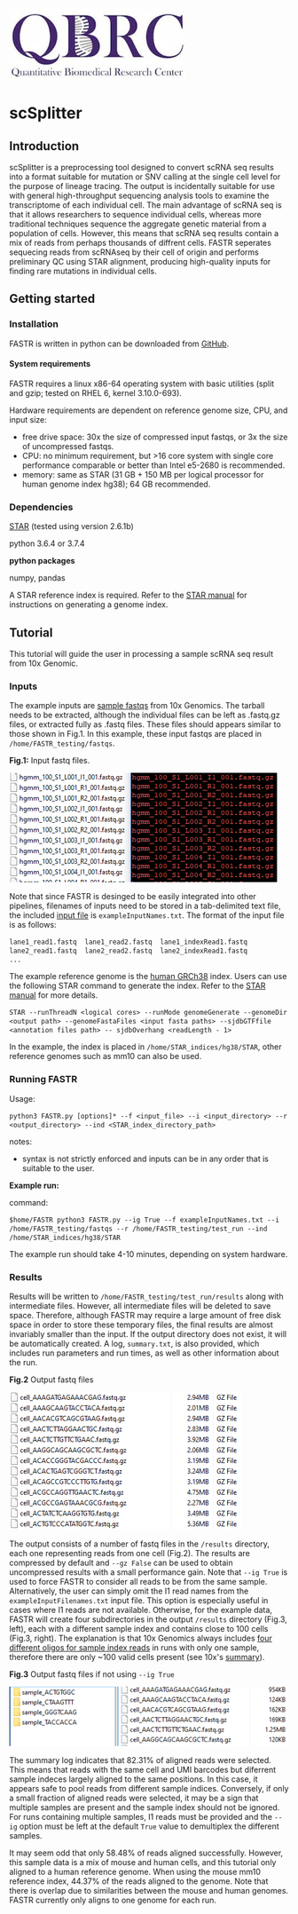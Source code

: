 ![logo](QBRC.jpg)
# scSplitter
## Introduction
scSplitter is a preprocessing tool designed to convert scRNA seq results into a format suitable for mutation or SNV calling at the single cell level for the purpose of lineage tracing. The output is incidentally suitable for use with general high-throughput sequencing analysis tools to examine the transcriptome of each individual cell. The main advantage of scRNA seq is that it allows researchers to sequence individual cells, whereas more traditional techniques sequence the aggregate genetic material from a population of cells. However, this means that scRNA seq results contain a mix of reads from perhaps thousands of diffrent cells. FASTR seperates sequecing reads from scRNAseq by their cell of origin and performs preliminary QC using STAR alignment, producing high-quality inputs for finding rare mutations in individual cells.
## Getting started
### Installation
FASTR is written in python can be downloaded from [GitHub](https://github.com/zzhu33/scSplitter/blob/master/scSplitter_v0.9.5.zip). 
#### System requirements
FASTR requires a linux x86-64 operating system with basic utilities (split and gzip; tested on RHEL 6, kernel 3.10.0-693).

Hardware requirements are dependent on reference genome size, CPU, and input size:
  - free drive space: 30x the size of compressed input fastqs, or 3x the size of uncompressed fastqs.
  - CPU: no minimum requirement, but >16 core system with single core performance comparable or better than Intel e5-2680 is   recommended.
  - memory: same as STAR (31 GB + 150 MB per logical processor for human genome index hg38); 64 GB recommended.
### Dependencies
[STAR](https://github.com/alexdobin/STAR) (tested using version 2.6.1b)

python 3.6.4 or 3.7.4
  
**python packages**

numpy, pandas


A STAR reference index is required. Refer to the [STAR manual](https://github.com/alexdobin/STAR/blob/master/doc/STARmanual.pdf) for instructions on generating a genome index.

## Tutorial
This tutorial will guide the user in processing a sample scRNA seq result from 10x Genomic. 
### Inputs
The example inputs are [sample fastqs](http://cf.10xgenomics.com/samples/cell-exp/1.2.0/hgmm_100/hgmm_100_fastqs.tar) from 10x Genomics. The tarball needs to be extracted, although the individual files can be left as .fastq.gz files, or extracted fully as .fastq files. These files should appears similar to those shown in Fig.1. In this example, these input fastqs are placed in `/home/FASTR_testing/fastqs`.

**Fig.1:** Input fastq files.

![example_fastq](input_fastq.PNG)

Note that since FASTR is desinged to be easily integrated into other pipelines, filenames of inputs need to be stored in a tab-delimited text file, the included [input file](https://github.com/zzhu33/FASTR/blob/master/FASTR_v0.9.3/exampleInputNames.txt) is `exampleInputNames.txt`. The format of the input file is as follows:
```
lane1_read1.fastq  lane1_read2.fastq  lane1_indexRead1.fastq
lane2_read1.fastq  lane2_read2.fastq  lane2_indexRead1.fastq
...
```

The example reference genome is the [human GRCh38](https://www.ncbi.nlm.nih.gov/assembly/GCF_000001405.26/) index. Users can use the following STAR command to generate the index. Refer to the [STAR manual](https://github.com/alexdobin/STAR/blob/master/doc/STARmanual.pdf) for more details.
```
STAR --runThreadN <logical cores> --runMode genomeGenerate --genomeDir <output path> --genomeFastaFiles <input fasta paths> --sjdbGTFfile <annotation files path> -- sjdbOverhang <readLength - 1>
```
In the example, the index is placed in `/home/STAR_indices/hg38/STAR`, other reference genomes such as mm10 can also be used.
### Running FASTR
Usage:
```
python3 FASTR.py [options]* --f <input_file> --i <input_directory> --r <output_directory> --ind <STAR_index_directory_path>
```
notes: 
  - syntax is not strictly enforced and inputs can be in any order that is suitable to the user.

**Example run:**

command:
```
$home/FASTR python3 FASTR.py --ig True --f exampleInputNames.txt --i /home/FASTR_testing/fastqs --r /home/FASTR_testing/test_run --ind /home/STAR_indices/hg38/STAR
```
The example run should take 4-10 minutes, depending on system hardware.

### Results
Results will be written to `/home/FASTR_testing/test_run/results` along with intermediate files. However, all intermediate files will be deleted to save space. Therefore, although FASTR may require a large amount of free disk space in order to store these temporary files, the final results are almost invariably smaller than the input. If the output directory does not exist, it will be automatically created. A log, `summary.txt`, is also provided, which includes run parameters and run times, as well as other information about the run. 

**Fig.2** Output fastq files

![example output pooled](output_fastq_pooled.PNG)

The output consists of a number of fastq files in the `/results` directory, each one representing reads from one cell (Fig.2). The results are compressed by default and `--gz False` can be used to obtain uncompressed results with a small performance gain. Note that `--ig True` is used to force FASTR to consider all reads to be from the same sample. Alternatively, the user can simply omit the I1 read names from the `exampleInputFilenames.txt` input file. This option is especially useful in cases where I1 reads are not available. Otherwise, for the example data, FASTR will create four subdirectories in the output `/results` directory (Fig.3, left), each with a different sample index and contains close to 100 cells (Fig.3, right). The explanation is that 10x Genomics always includes [four different oligos for sample index reads](https://kb.10xgenomics.com/hc/en-us/articles/218168503-What-oligos-are-in-my-sample-index-) in runs with only one sample, therefore there are only ~100 valid cells present (see 10x's [summary](http://cf.10xgenomics.com/samples/cell-exp/1.2.0/hgmm_100/hgmm_100_web_summary.html)). 

**Fig.3** Output fastq files if not using `--ig True`

![example output](output_fastq.PNG)

The summary log indicates that 82.31% of aligned reads were selected. This means that reads with the same cell and UMI barcodes but diferrent sample indeces largely aligned to the same positions. In this case, it appears safe to pool reads from different sample indices. Conversely, if only a small fraction of aligned reads were selected, it may be a sign that multiple samples are present and the sample index should not be ignored. For runs containing multiple samples, I1 reads must be provided and the `--ig` option must be left at the default `True` value to demultiplex the different samples.

It may seem odd that only 58.48% of reads aligned successfully. However, this sample data is a mix of mouse and human cells, and this tutorial only aligned to a human reference genome. When using the mouse mm10 reference index, 44.37% of the reads aligned to the genome. Note that there is overlap due to similarities between the mouse and human genomes. FASTR currently only aligns to one genome for each run. 



